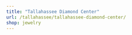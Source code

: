 ```yaml
---
title: "Tallahassee Diamond Center"
url: /tallahassee/tallahassee-diamond-center/
shop: jewelry
---
```

